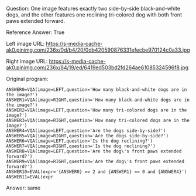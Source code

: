 Question: One image features exactly two side-by-side black-and-white dogs, and the other features one reclining tri-colored dog with both front paws extended forward.

Reference Answer: True

Left image URL: https://s-media-cache-ak0.pinimg.com/236x/0d/b4/20/0db420590876331efecbe970124c0a33.jpg

Right image URL: https://s-media-cache-ak0.pinimg.com/236x/64/19/ed/6419ed503bd2fd264ae61085324596f8.jpg

Original program:

```
ANSWER0=VQA(image=LEFT,question='How many black-and-white dogs are in the image?')
ANSWER1=VQA(image=RIGHT,question='How many black-and-white dogs are in the image?')
ANSWER2=VQA(image=LEFT,question='How many tri-colored dogs are in the image?')
ANSWER3=VQA(image=RIGHT,question='How many tri-colored dogs are in the image?')
ANSWER4=VQA(image=LEFT,question='Are the dogs side-by-side?')
ANSWER5=VQA(image=RIGHT,question='Are the dogs side-by-side?')
ANSWER6=VQA(image=LEFT,question='Is the dog reclining?')
ANSWER7=VQA(image=RIGHT,question='Is the dog reclining?')
ANSWER8=VQA(image=LEFT,question='Are the dog\'s front paws extended forward?')
ANSWER9=VQA(image=RIGHT,question='Are the dog\'s front paws extended forward?')
ANSWER10=EVAL(expr='{ANSWER0} == 2 and {ANSWER1} == 0 and {ANSWER4}')
ANSWER11=EVAL(expr
```
Answer: same

